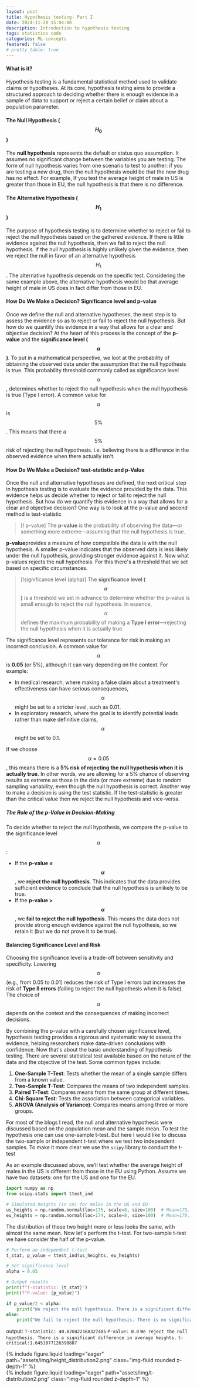 ```yaml
---
layout: post
title: Hypothesis testing- Part I
date: 2024-11-28 15:04:00
description: Introduction to hypothesis testing
tags: statistics code
categories: ML-concepts
featured: false
# pretty_table: true
---
```


#### What is it?
Hypothesis testing is a fundamental statistical method used to validate claims or hypotheses. At its core, hypothesis testing aims to provide a structured approach to deciding whether there is enough evidence in a sample of data to support or reject a certain belief or claim about a population parameter.

#### The Null Hypothesis ($$H_0$$)
The **null hypothesis** represents the default or status quo assumption. It assumes no significant change between the variables you are testing. The form of null hypothesis varies from one scenario to test to another: if you are testing  a new drug, then the null hypothesis would be that the new drug has no effect.  For example, If you test the average height of male in US is greater than those in EU, the null hypothesis is that there is no difference.

#### The Alternative Hypothesis ($$H_1$$)
The purpose of hypothesis testing is to determine whether to reject or fail to reject the null hypothesis based on the gathered evidence. If there is little evidence against the null hypothesis, then we fail to reject the null hypothesis. If the null hypothesis is highly unlikely given the evidence, then we reject the null in favor of an alternative hypothesis $$H_{1}$$. The alternative hypothesis depends on the specific test. Considering the same example above, the alternative hypothesis would be that average height of male in US does in fact differ from those in EU.

#### How Do We Make a Decision? Significance level and p-value
Once we define the null and alternative hypotheses, the next step is to assess the evidence so as to reject or fail to reject the null hypothesis. But how do we quantify this evidence in a way that allows for a clear and objective decision?
At the heart of this process is the concept of the **p-value** and the **significance level ($$\alpha$$)**.
To put in a mathematical perspective, we loot at the probability of obtaining the observed data under the assumption that  the null hypothesis is true. This probability threshold commonly called as significance level $$\alpha$$, determines whether to reject the null hypothesis when the null hypothesis is true (Type I error). A common value for $$\alpha$$ is $$5\%$$. This means that there a $$5\%$$ risk of rejecting the null hypothesis. i.e. believing there is a difference in the observed evidence when there actually isn't.

#### How Do We Make a Decision? test-statistic and p-Value

Once the null and alternative hypotheses are defined, the next critical step in hypothesis testing is to evaluate the evidence provided by the data. This evidence helps us decide whether to reject or fail to reject the null hypothesis. But how do we quantify this evidence in a way that allows for a clear and objective decision? One way is to look at the p-value and second method is test-statistic

> [! p-value]
> The **p-value** is the probability of observing the data—or something more extreme—assuming that the null hypothesis is true.

**p-value**provides a measure of how compatible the data is with the null hypothesis. A smaller p-value indicates that the observed data is less likely under the null hypothesis, providing stronger evidence against it. Now what p-values rejects the null hypothesis. For this there's a threshold that we set based on specific circumstances.

> [!significance level (alpha)]
> The **significance level ($$\alpha$$)** is a threshold we set in advance to determine whether the p-value is small enough to reject the null hypothesis. In essence, $$\alpha$$ defines the maximum probability of making a **Type I error**—rejecting the null hypothesis when it is actually true.

The significance level represents our tolerance for risk in making an incorrect conclusion. A common value for $$\alpha$$ is **0.05** (or 5%), although it can vary depending on the context. For example:

- In medical research, where making a false claim about a treatment's effectiveness can have serious consequences, $$\alpha$$ might be set to a stricter level, such as 0.01.
- In exploratory research, where the goal is to identify potential leads rather than make definitive claims, $$\alpha$$ might be set to 0.1.

If we choose $$\alpha = 0.05$$, this means there is a **5% risk of rejecting the null hypothesis when it is actually true**. In other words, we are allowing for a 5% chance of observing results as extreme as those in the data (or more extreme) due to random sampling variability, even though the null hypothesis is correct.
Another way to make a decision is using the test statistic. If the test-statistic is greater than the critical value then we reject the null hypothesis and vice-versa.
##### The Role of the p-Value in Decision-Making

To decide whether to reject the null hypothesis, we compare the p-value to the significance level $$\alpha$$:
- If the **p-value ≤ $$\alpha$$**, we **reject the null hypothesis**. This indicates that the data provides sufficient evidence to conclude that the null hypothesis is unlikely to be true.
- If the **p-value > $$\alpha$$**, we **fail to reject the null hypothesis**. This means the data does not provide strong enough evidence against the null hypothesis, so we retain it (but we do not prove it to be true).
#### Balancing Significance Level and Risk

Choosing the significance level is a trade-off between sensitivity and specificity. Lowering $$\alpha$$ (e.g., from 0.05 to 0.01) reduces the risk of Type I errors but increases the risk of **Type II errors** (failing to reject the null hypothesis when it is false). The choice of $$\alpha$$ depends on the context and the consequences of making incorrect decisions.

By combining the p-value with a carefully chosen significance level, hypothesis testing provides a rigorous and systematic way to assess the evidence, helping researchers make data-driven conclusions with confidence.
Now that's about the basic understanding of hypothesis testing. There are several statistical test available based on the nature of the data and the objective of the test. Some common types include:
1. **One-Sample T-Test**: Tests whether the mean of a single sample differs from a known value.
2. **Two-Sample T-Test**: Compares the means of two independent samples.  
3. **Paired T-Test**: Compares means from the same group at different times.  
4. **Chi-Square Test**: Tests the association between categorical variables.  
5. **ANOVA (Analysis of Variance)**: Compares means among three or more groups.

For most of the blogs I read, the null and alternative hypothesis were discussed based on the population mean and the sample mean. To test the hypothesis one can use one-sample t-test. But here I would like to discuss the two-sample or independent t-test where we test two independent samples. To make it more clear we use the `scipy` library to conduct the t-test

As an example discussed above, we’ll test whether the average height of males in the US is different from those in the EU using Python. Assume we have two datasets: one for the US and one for the EU.

```python
import numpy as np
from scipy.stats import ttest_ind

# Simulated heights (in cm) for males in the US and EU
us_heights = np.random.normal(loc=175, scale=8, size=100)  # Mean=175, SD=10
eu_heights = np.random.normal(loc=174, scale=8, size=100)  # Mean=170, SD=10
```

The distribution of these two height more or less looks the same, with almost the same mean. Now let's perform the t-test. For two-sample t-test we have consider the half of the p-value.
```python
# Perform an independent t-test
t_stat, p_value = ttest_ind(us_heights, eu_heights)

# Set significance level
alpha = 0.05

# Output results
print(f"T-statistic: {t_stat}")
print(f"P-value: {p_value}")

if p_value/2 < alpha:
    print("We reject the null hypothesis. There is a significant difference in average heights.")
else:
    print("We fail to reject the null hypothesis. There is no significant difference in average heights.")
```
output:
`T-statistic: 40.020422168327485`
`P-value: 0.0`
`We reject the null hypothesis. There is a significant difference in average heights.`
`t-critical:1.6451077126390887`


<div class="row mt-3">
    <div class="col-sm mt-3 mt-md-0">
        {% include figure.liquid loading="eager" path="assets/img/height_distribution2.png" class="img-fluid rounded z-depth-1" %}
    </div>
    <div class="col-sm mt-3 mt-md-0">
        {% include figure.liquid loading="eager" path="assets/img/t-distribution2.png" class="img-fluid rounded z-depth-1" %}
    </div>
</div>
